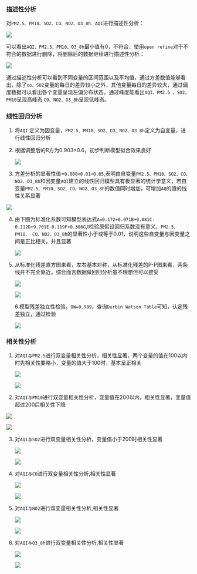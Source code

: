 ### 描述性分析

对`PM2.5、PM10、SO2、CO、NO2、O3_8h、AQI`进行描述性分析：

![](./images/成都相关性描述.PNG)

可以看出`AQI、PM2.5、PM10、O3_8h`最小值有0，不符合，使用`open refine`对于不符合的数据进行删除，将删除后的数据继续进行描述性分析：

![](./images/筛选不符合数据1.PNG)

通过描述性分析可以看到不同变量的区间范围以及平均值，通过方差数值能够看出，除了`co、SO2`变量的每日的差异较小之外，其他变量每日的差异较大，通过偏度数据可以看出各个变量呈现左偏分布状态，通过峰度能看出`AQI、PM2.5 、SO2、PM10`呈现高峰态 `CO、NO2、O3_8h`呈现低峰态。



### 线性回归分析

1. 将`AQI` 定义为因变量，`PM2.5、PM10、SO2、CO、NO2、O3_8h`定义为自变量，进行线性回归分析

2. 根据调整后的R方为0.903>0.6，初步判断模型拟合效果良好

   ![](./images/调整后R方1.PNG)

3. 方差分析的显著性值=`0.000<0.01<0.05`,表明由自变量`PM2.5、PM10、SO2、CO、NO2、O3_8h`和因变量`AQI`建立的线性回归模型具有极显著的统计学意义，若自变量`PM2.5、PM10、SO2、CO、NO2、O3_8h`的数值同时增加，可增加`AQ`的值的线性关系显著

![](./images/AN1.PNG)

4. 由下图为标准化系数可知模型表达式`A=0.172+0.971B+0.081C-0.112D+9.701E-0.119F+0.306G`,t检验原假设回归系数没有意义，`PM2.5、PM10、 CO、NO2、O3_8h`的显著性小于或等于0.01，说明这些自变量与因变量之间是正比相关，并且显著

   ![](./images/标准化系数1.PNG)

5. 从标准化残差直方图来看，左右基本对称，从标准化残差的P-P图来看，两条线并不完全靠近，综合而言数据做回归分析虽不理想但可以接受

   ![](./images/标准化直方图1.PNG)

   ![](./images/标准化残差的PP图1.PNG)

   6.模型残差独立性检验。`DW=0.989`，查询`Durbin Watson Table`可知，认定残差独立，通过检验

   ![](./images/调整后R方1.PNG)



### 相关性分析

1. 对`AQI与PM2.5`进行双变量相关性分析，相关性显著，两个变量的值在100以内时先相关性要略小，变量的值大于100时，基本呈正相关

   ![](./images/相关性1.PNG)

   ![](./images/双变量散点图1.PNG)

2.  对`AQI与PM10`进行双变量相关性分析，变量值在200以内，相关性显著，变量值超过200后相关性下降

   ![](./images/AQI_PM10相关性1.PNG)

   ![](./images/AQI_PM10散点图1.PNG)

3. 对`AQI与SO2`进行双变量相关性分析，变量值小于200时相关性显著

   ![](./images/AQI_SO2相关性1.PNG)

   ![](./images/AQI_SO2散点图1.PNG)

4. 对`AQI与CO`进行双变量相关性分析,相关性显著

   ![](./images/AQI_CO相关性1.PNG)

   ![](./images/AQI_CO散点图1.PNG)

5. 对`AQI与NO2`进行双变量相关性分析,相关性显著

   ![](./images/AQI_NO2相关性1.PNG)

   ![](./images/AQI_NO2散点图1.PNG)

6. 对`AQI与O3_8h`进行双变量相关性分析,相关性显著

   ![](./images/AQI_O3相关性1.PNG)

   ![](./images/AQI_O3散点图1.PNG)

